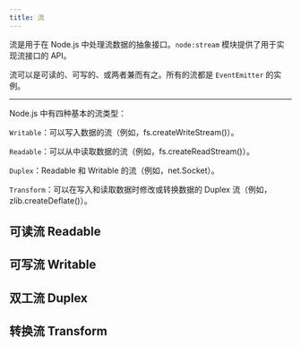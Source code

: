 ```yaml
---
title: 流
---
```


流是用于在 Node.js 中处理流数据的抽象接口。`node:stream` 模块提供了用于实现流接口的 API。

流可以是可读的、可写的、或两者兼而有之。所有的流都是 `EventEmitter` 的实例。

---

Node.js 中有四种基本的流类型：

`Writable`：可以写入数据的流（例如，fs.createWriteStream()）。

`Readable`：可以从中读取数据的流（例如，fs.createReadStream()）。

`Duplex`：Readable 和 Writable 的流（例如，net.Socket）。

`Transform`：可以在写入和读取数据时修改或转换数据的 Duplex 流（例如，zlib.createDeflate()）。

## 可读流 Readable

## 可写流 Writable

## 双工流 Duplex

## 转换流 Transform
